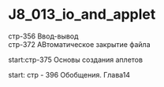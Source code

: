 # J8_013_io_and_applet

 стр-356 Ввод-вывод  
 стр-372 АВтоматическое закрытие файла

 start:стр-375 Основы создания аплетов
 
 start: стр - 396 Обобщения. Глава14 